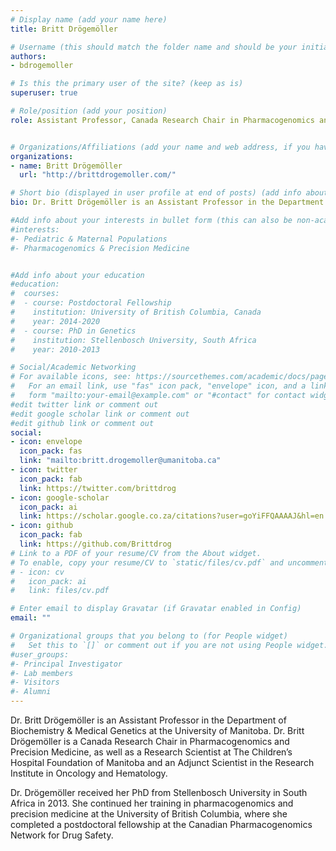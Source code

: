 ```yaml
---
# Display name (add your name here)
title: Britt Drögemöller

# Username (this should match the folder name and should be your initial and surname)
authors:
- bdrogemoller

# Is this the primary user of the site? (keep as is)
superuser: true

# Role/position (add your position)
role: Assistant Professor, Canada Research Chair in Pharmacogenomics and Precision Medicine


# Organizations/Affiliations (add your name and web address, if you have one)
organizations:
- name: Britt Drögemöller
  url: "http://brittdrogemoller.com/"

# Short bio (displayed in user profile at end of posts) (add info about yourself)
bio: Dr. Britt Drögemöller is an Assistant Professor in the Department of Biochemistry & Medical Genetics at the University of Manitoba and a Research Scientist at The Children’s Hospital Research Institute of Manitoba. 

#Add info about your interests in bullet form (this can also be non-academic) 
#interests:
#- Pediatric & Maternal Populations
#- Pharmacogenomics & Precision Medicine


#Add info about your education 
#education:
#  courses:
#  - course: Postdoctoral Fellowship
#    institution: University of British Columbia, Canada
#    year: 2014-2020
#  - course: PhD in Genetics
#    institution: Stellenbosch University, South Africa
#    year: 2010-2013

# Social/Academic Networking
# For available icons, see: https://sourcethemes.com/academic/docs/page-builder/#icons
#   For an email link, use "fas" icon pack, "envelope" icon, and a link in the
#   form "mailto:your-email@example.com" or "#contact" for contact widget.
#edit twitter link or comment out
#edit google scholar link or comment out
#edit github link or comment out
social:
- icon: envelope
  icon_pack: fas
  link: "mailto:britt.drogemoller@umanitoba.ca"
- icon: twitter
  icon_pack: fab
  link: https://twitter.com/brittdrog
- icon: google-scholar
  icon_pack: ai
  link: https://scholar.google.co.za/citations?user=goYiFFQAAAAJ&hl=en
- icon: github
  icon_pack: fab
  link: https://github.com/Brittdrog
# Link to a PDF of your resume/CV from the About widget.
# To enable, copy your resume/CV to `static/files/cv.pdf` and uncomment the lines below.
# - icon: cv
#   icon_pack: ai
#   link: files/cv.pdf

# Enter email to display Gravatar (if Gravatar enabled in Config)
email: ""

# Organizational groups that you belong to (for People widget)
#   Set this to `[]` or comment out if you are not using People widget.
#user_groups:
#- Principal Investigator
#- Lab members
#- Visitors
#- Alumni
---
```


Dr. Britt Drögemöller is an Assistant Professor in the Department of Biochemistry & Medical Genetics at the University of Manitoba. Dr. Britt Drögemöller is a Canada Research Chair in Pharmacogenomics and Precision Medicine, as well as a Research Scientist at The Children’s Hospital Foundation of Manitoba and an Adjunct Scientist in the Research Institute in Oncology and Hematology. 

Dr. Drögemöller received her PhD from Stellenbosch University in South Africa in 2013. She continued her training in pharmacogenomics and precision medicine at the University of British Columbia, where she completed a postdoctoral fellowship at the Canadian Pharmacogenomics Network for Drug Safety. 
